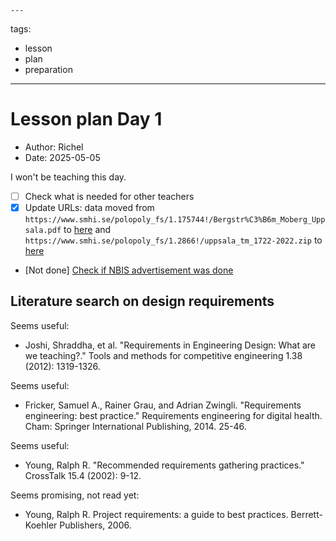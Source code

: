     ---
tags:
  - lesson
  - plan
  - preparation
---

# Lesson plan Day 1

- Author: Richel
- Date: 2025-05-05

I won't be teaching this day.

- [ ] Check what is needed for other teachers
- [x] Update URLs: data moved from `https://www.smhi.se/polopoly_fs/1.175744!/Bergstr%C3%B6m_Moberg_Uppsala.pdf`
  to [here](https://www.smhi.se/download/18.6ae791dc18fc9e7539e1121c/1717658901728/Bergstr%C3%B6m_Moberg_Uppsala.pdf)
  and `https://www.smhi.se/polopoly_fs/1.2866!/uppsala_tm_1722-2022.zip`
  to [here](https://www.smhi.se/download/18.53cdce23194f389da053a4e/1740398333056/uppsala_tm_1722-2022.zip)
- [Not done] [Check if NBIS advertisement was done](https://github.com/UPPMAX/programming_formalisms/issues/144)

## Literature search on design requirements

Seems useful:

- Joshi, Shraddha, et al. "Requirements in Engineering Design: What are we teaching?." Tools and methods for competitive engineering 1.38 (2012): 1319-1326.

Seems useful:

- Fricker, Samuel A., Rainer Grau, and Adrian Zwingli. "Requirements engineering: best practice." Requirements engineering for digital health. Cham: Springer International Publishing, 2014. 25-46.

Seems useful:

- Young, Ralph R. "Recommended requirements gathering practices." CrossTalk 15.4 (2002): 9-12.

Seems promising, not read yet:

- Young, Ralph R. Project requirements: a guide to best practices. Berrett-Koehler Publishers, 2006.
